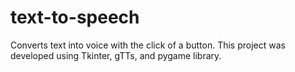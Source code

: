 # text-to-speech
Converts text into voice with the click of a button. This project was developed using Tkinter, gTTs, and pygame library.
